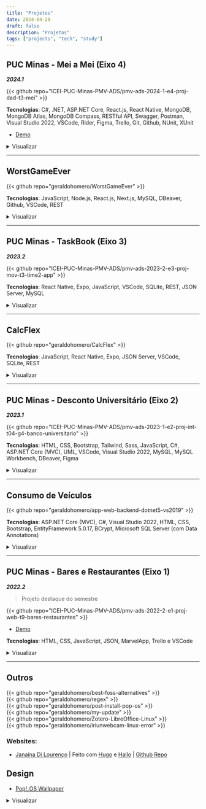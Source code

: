 ```yaml
---
title: "Projetos"
date: 2024-04-29
draft: false
description: "Projetos"
tags: ["projects", "tech", "study"]
---
```

## PUC Minas - Mei a Mei (Eixo 4)
***2024.1***

{{< github repo="ICEI-PUC-Minas-PMV-ADS/pmv-ads-2024-1-e4-proj-dad-t3-mei" >}}

**Tecnologias**: C#, .NET, ASP.NET Core, React.js, React Native, MongoDB, MongoDB Atlas, MongoDB Compass, RESTful API, Swagger, Postman, Visual Studio 2022, VSCode, Rider, Figma, Trello, Git, Github, NUnit, XUnit

- [Demo](https://meiameipuc.azurewebsites.net/)

<details style="cursor:pointer"><summary>Visualizar</summary>
  <img src="./img/PUCMeiAMei.png" style="border-radius:2%">
</details>

***
## WorstGameEver

{{< github repo="geraldohomero/WorstGameEver" >}}

**Tecnologias**: JavaScript, Node.js, React.js, Next.js, MySQL, DBeaver, Github, VSCode, REST

<details style="cursor:pointer"><summary>Visualizar</summary>
  <img src="./img/wge.png" style="border-radius:2%">
</details>

***

## PUC Minas - TaskBook (Eixo 3)
***2023.2***

{{< github repo="ICEI-PUC-Minas-PMV-ADS/pmv-ads-2023-2-e3-proj-mov-t3-time2-app" >}}

**Tecnologias**: React Native, Expo, JavaScript, VSCode, SQLite, REST, JSON Server, MySQL

<details style="cursor:pointer"><summary>Visualizar</summary>
  <img src="./img/taskbook.png" style="border-radius:2%">
</details>

***

## CalcFlex

{{< github repo="geraldohomero/CalcFlex" >}}

**Tecnologias**: JavaScript, React Native, Expo, JSON Server, VSCode, SQLite, REST
<details style="cursor:pointer"><summary>Visualizar</summary>
  <img src="./img/CalcFlex.png" style="border-radius:2%">
</details>

***

## PUC Minas - Desconto Universitário (Eixo 2)
***2023.1***

{{< github repo="ICEI-PUC-Minas-PMV-ADS/pmv-ads-2023-1-e2-proj-int-t04-g4-banco-universitario" >}}

**Tecnologias**: HTML, CSS, Bootstrap, Tailwind, Sass, JavaScript, C#, ASP.NET Core (MVC), UML, VSCode, Visual Studio 2022, MySQL, MySQL Workbench, DBeaver, Figma

<details style="cursor:pointer"><summary>Visualizar</summary>
  <img src="./img/descEstud.png" style="border-radius:2%">
</details>

***

## Consumo de Veículos

{{< github repo="geraldohomero/app-web-backend-dotnet5-vs2019" >}}

**Tecnologias**: ASP.NET Core (MVC), C#, Visual Studio 2022, HTML, CSS, Bootstrap, EntityFramework 5.0.17, BCrypt, Microsoft SQL Server (com Data Annotations)

<details style="cursor:pointer"><summary>Visualizar</summary>
  <img src="./img/Fuel.png" style="border-radius:2%">
</details>

***

## PUC Minas - Bares e Restaurantes (Eixo 1)
***2022.2***
>Projeto destaque do semestre

{{< github repo="ICEI-PUC-Minas-PMV-ADS/pmv-ads-2022-2-e1-proj-web-t9-bares-restaurantes" >}}

- [Demo](https://icei-puc-minas-pmv-ads.github.io/pmv-ads-2022-2-e1-proj-web-t9-bares-restaurantes/)

**Tecnologias**: HTML, CSS, JavaScript, JSON, MarvelApp, Trello e VSCode

<details style="cursor:pointer"><summary>Visualizar</summary>
  <img src="./img/BarERest.png" style="border-radius:2%">
</details>

***
## Outros

{{< github repo="geraldohomero/best-foss-alternatives" >}}
<br>
{{< github repo="geraldohomero/regex" >}}
<br>
{{< github repo="geraldohomero/post-install-pop-os" >}}
<br>
{{< github repo="geraldohomero/my-update" >}}
<br>
{{< github repo="geraldohomero/Zotero-LibreOffice-Linux" >}}
<br>
{{< github repo="geraldohomero/iriunwebcam-linux-error" >}}

### Websites:

 - [Janaína Di Lourenço](https://janalourenci.github.io) | Feito com [Hugo](https://gohugo.io) e [Hallo](https://github.com/EmielH/hallo-hugo/) | [Github Repo](https://github.com/janalourenci/janalourenci.github.io)

## Design

- [Pop!_OS Wallpaper](https://www.pling.com/p/1770949/)
<details style="cursor:pointer"><summary>Visualizar</summary>
  <img src="./img/pop-wallpaper-ultrawide.png">
</details>

